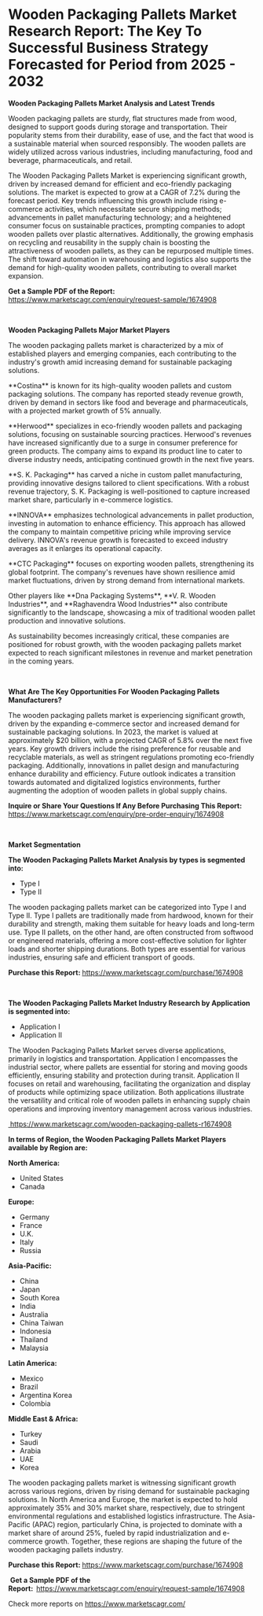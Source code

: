 <p><h1>Wooden Packaging Pallets Market Research Report: The Key To Successful Business Strategy Forecasted for Period from 2025 - 2032</h1></p><p><strong>Wooden Packaging Pallets Market Analysis and Latest Trends</strong></p>
<p><p>Wooden packaging pallets are sturdy, flat structures made from wood, designed to support goods during storage and transportation. Their popularity stems from their durability, ease of use, and the fact that wood is a sustainable material when sourced responsibly. The wooden pallets are widely utilized across various industries, including manufacturing, food and beverage, pharmaceuticals, and retail.</p><p>The Wooden Packaging Pallets Market is experiencing significant growth, driven by increased demand for efficient and eco-friendly packaging solutions. The market is expected to grow at a CAGR of 7.2% during the forecast period. Key trends influencing this growth include rising e-commerce activities, which necessitate secure shipping methods; advancements in pallet manufacturing technology; and a heightened consumer focus on sustainable practices, prompting companies to adopt wooden pallets over plastic alternatives. Additionally, the growing emphasis on recycling and reusability in the supply chain is boosting the attractiveness of wooden pallets, as they can be repurposed multiple times. The shift toward automation in warehousing and logistics also supports the demand for high-quality wooden pallets, contributing to overall market expansion.</p></p>
<p><strong>Get a Sample PDF of the Report:&nbsp;</strong> <a href="https://www.marketscagr.com/enquiry/request-sample/1674908?utm_campaign=2198&utm_medium=2&utm_source=Github&utm_content=ia&utm_term=25032025&utm_id=wooden-packaging-pallets">https://www.marketscagr.com/enquiry/request-sample/1674908</a></p>
<p>&nbsp;</p>
<p><strong>Wooden Packaging Pallets Major Market Players</strong></p>
<p><p>The wooden packaging pallets market is characterized by a mix of established players and emerging companies, each contributing to the industry's growth amid increasing demand for sustainable packaging solutions.</p><p>**Costina** is known for its high-quality wooden pallets and custom packaging solutions. The company has reported steady revenue growth, driven by demand in sectors like food and beverage and pharmaceuticals, with a projected market growth of 5% annually.</p><p>**Herwood** specializes in eco-friendly wooden pallets and packaging solutions, focusing on sustainable sourcing practices. Herwood's revenues have increased significantly due to a surge in consumer preference for green products. The company aims to expand its product line to cater to diverse industry needs, anticipating continued growth in the next five years.</p><p>**S. K. Packaging** has carved a niche in custom pallet manufacturing, providing innovative designs tailored to client specifications. With a robust revenue trajectory, S. K. Packaging is well-positioned to capture increased market share, particularly in e-commerce logistics.</p><p>**INNOVA** emphasizes technological advancements in pallet production, investing in automation to enhance efficiency. This approach has allowed the company to maintain competitive pricing while improving service delivery. INNOVA's revenue growth is forecasted to exceed industry averages as it enlarges its operational capacity.</p><p>**CTC Packaging** focuses on exporting wooden pallets, strengthening its global footprint. The company's revenues have shown resilience amid market fluctuations, driven by strong demand from international markets.</p><p>Other players like **Dna Packaging Systems**, **V. R. Wooden Industries**, and **Raghavendra Wood Industries** also contribute significantly to the landscape, showcasing a mix of traditional wooden pallet production and innovative solutions.</p><p>As sustainability becomes increasingly critical, these companies are positioned for robust growth, with the wooden packaging pallets market expected to reach significant milestones in revenue and market penetration in the coming years.</p></p>
<p>&nbsp;</p>
<p><strong>What Are The Key Opportunities For Wooden Packaging Pallets Manufacturers?</strong></p>
<p><p>The wooden packaging pallets market is experiencing significant growth, driven by the expanding e-commerce sector and increased demand for sustainable packaging solutions. In 2023, the market is valued at approximately $20 billion, with a projected CAGR of 5.8% over the next five years. Key growth drivers include the rising preference for reusable and recyclable materials, as well as stringent regulations promoting eco-friendly packaging. Additionally, innovations in pallet design and manufacturing enhance durability and efficiency. Future outlook indicates a transition towards automated and digitalized logistics environments, further augmenting the adoption of wooden pallets in global supply chains.</p></p>
<p><strong>Inquire or Share Your Questions If Any Before Purchasing This Report:</strong> <a href="https://www.marketscagr.com/enquiry/pre-order-enquiry/1674908?utm_campaign=2198&utm_medium=2&utm_source=Github&utm_content=ia&utm_term=25032025&utm_id=wooden-packaging-pallets">https://www.marketscagr.com/enquiry/pre-order-enquiry/1674908</a></p>
<p>&nbsp;</p>
<p><strong>Market Segmentation</strong></p>
<p><strong>The Wooden Packaging Pallets Market Analysis by types is segmented into:</strong></p>
<p><ul><li>Type I</li><li>Type II</li></ul></p>
<p><p>The wooden packaging pallets market can be categorized into Type I and Type II. Type I pallets are traditionally made from hardwood, known for their durability and strength, making them suitable for heavy loads and long-term use. Type II pallets, on the other hand, are often constructed from softwood or engineered materials, offering a more cost-effective solution for lighter loads and shorter shipping durations. Both types are essential for various industries, ensuring safe and efficient transport of goods.</p></p>
<p><strong>Purchase this Report:&nbsp;</strong><a href="https://www.marketscagr.com/purchase/1674908?utm_campaign=2198&utm_medium=2&utm_source=Github&utm_content=ia&utm_term=25032025&utm_id=wooden-packaging-pallets">https://www.marketscagr.com/purchase/1674908</a></p>
<p>&nbsp;</p>
<p><strong>The Wooden Packaging Pallets Market Industry Research by Application is segmented into:</strong></p>
<p><ul><li>Application I</li><li>Application II</li></ul></p>
<p><p>The Wooden Packaging Pallets Market serves diverse applications, primarily in logistics and transportation. Application I encompasses the industrial sector, where pallets are essential for storing and moving goods efficiently, ensuring stability and protection during transit. Application II focuses on retail and warehousing, facilitating the organization and display of products while optimizing space utilization. Both applications illustrate the versatility and critical role of wooden pallets in enhancing supply chain operations and improving inventory management across various industries.</p></p>
<p><a href="https://www.marketscagr.com/wooden-packaging-pallets-r1674908?utm_campaign=2198&utm_medium=2&utm_source=Github&utm_content=ia&utm_term=25032025&utm_id=wooden-packaging-pallets">&nbsp;https://www.marketscagr.com/wooden-packaging-pallets-r1674908</a></p>
<p><strong>In terms of Region, the Wooden Packaging Pallets Market Players available by Region are:</strong></p>
<p>
    <p> <strong> North America: </strong>
        <ul>
            <li>United States</li>
            <li>Canada</li>
        </ul>
        </p> 
    <p> <strong> Europe: </strong>
        <ul>
            <li>Germany</li>
            <li>France</li>
            <li>U.K.</li>
            <li>Italy</li>
            <li>Russia</li>
        </ul>
        </p> 
    <p> <strong> Asia-Pacific: </strong>
        <ul>
            <li>China</li>
            <li>Japan</li>
            <li>South Korea</li>
            <li>India</li>
            <li>Australia</li>
            <li>China Taiwan</li>
            <li>Indonesia</li>
            <li>Thailand</li>
            <li>Malaysia</li>
        </ul>
        </p> 
    <p> <strong> Latin America: </strong>
        <ul>
            <li>Mexico</li>
            <li>Brazil</li>
            <li>Argentina Korea</li>
            <li>Colombia</li>
        </ul>
        </p> 
    <p> <strong> Middle East & Africa: </strong>
        <ul>
            <li>Turkey</li>
            <li>Saudi</li>
            <li>Arabia</li>
            <li>UAE</li>
            <li>Korea</li>
        </ul>
    </p>
    </p>
<p><p>The wooden packaging pallets market is witnessing significant growth across various regions, driven by rising demand for sustainable packaging solutions. In North America and Europe, the market is expected to hold approximately 35% and 30% market share, respectively, due to stringent environmental regulations and established logistics infrastructure. The Asia-Pacific (APAC) region, particularly China, is projected to dominate with a market share of around 25%, fueled by rapid industrialization and e-commerce growth. Together, these regions are shaping the future of the wooden packaging pallets industry.</p></p>
<p><strong>Purchase this Report: </strong><a href="https://www.marketscagr.com/purchase/1674908?utm_campaign=2198&utm_medium=2&utm_source=Github&utm_content=ia&utm_term=25032025&utm_id=wooden-packaging-pallets">https://www.marketscagr.com/purchase/1674908</a></p>
<p>&nbsp;<strong>Get a Sample PDF of the Report:&nbsp;&nbsp;</strong><a href="https://www.marketscagr.com/enquiry/request-sample/1674908?utm_campaign=2198&utm_medium=2&utm_source=Github&utm_content=ia&utm_term=25032025&utm_id=wooden-packaging-pallets">https://www.marketscagr.com/enquiry/request-sample/1674908</a></p>
<p><strong></strong></p>
<p>Check more reports on <a href="https://www.marketscagr.com/?utm_campaign=2198&utm_medium=2&utm_source=Github&utm_content=ia&utm_term=25032025&utm_id=wooden-packaging-pallets">https://www.marketscagr.com/</a></p>